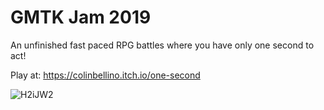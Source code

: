 # GMTK Jam 2019

An unfinished fast paced RPG battles where you have only one second to act!

Play at: https://colinbellino.itch.io/one-second

![H2iJW2](https://user-images.githubusercontent.com/622180/128102430-2a43aba6-28a8-4f90-8b2b-de93110cf745.png)
